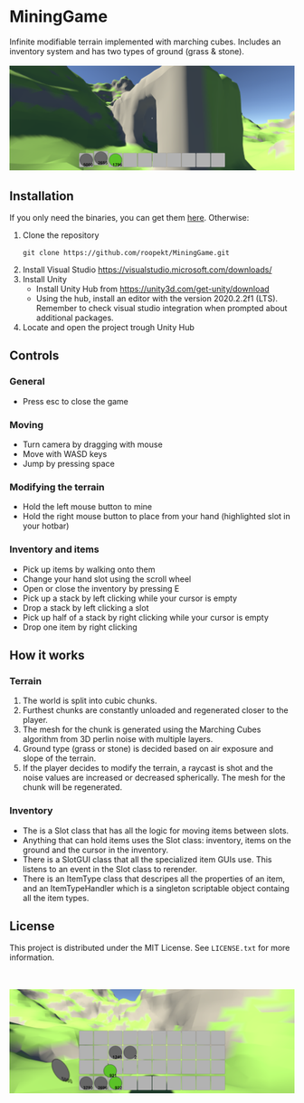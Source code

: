 # MiningGame 

Infinite modifiable terrain implemented with marching cubes. Includes an inventory system and has two types of ground (grass & stone).
<br/><br/>
![a house](https://github.com/roopekt/MiningGame/blob/main/ReadmeData/house.png)

## Installation 

If you only need the binaries, you can get them [here](https://github.com/roopekt/MiningGame/releases). Otherwise:

 1. Clone the repository
	```shell
	git clone https://github.com/roopekt/MiningGame.git
	```
2. Install Visual Studio
	https://visualstudio.microsoft.com/downloads/
3. Install Unity
	- Install Unity Hub from https://unity3d.com/get-unity/download
	- Using the hub, install  an editor with the version 2020.2.2f1 (LTS). Remember to check visual studio integration when prompted about additional packages.
4. Locate and open the project trough Unity Hub

## Controls 

### General 
- Press esc to close the game

### Moving 
- Turn camera by dragging with mouse
- Move with WASD keys
- Jump by pressing space

### Modifying the terrain 
- Hold the left mouse button to mine
- Hold the right mouse button to place from your hand (highlighted slot in your hotbar)

### Inventory and items
- Pick up items by walking onto them
- Change your hand slot using the scroll wheel
- Open or close the inventory by pressing E
- Pick up a stack by left clicking while your cursor is empty
- Drop a stack by left clicking a slot
- Pick up half of a stack by right clicking while your cursor is empty
- Drop one item by right clicking

## How it works 

### Terrain
1. The world is split into cubic chunks.
2. Furthest chunks are constantly unloaded and regenerated closer to the player.
3. The mesh for the chunk is generated using the Marching Cubes algorithm from 3D perlin noise with multiple layers.
4. Ground type (grass or stone) is decided based on air exposure and slope of the terrain.
5. If the player decides to modify the terrain, a raycast is shot and the noise values are increased or decreased spherically. The mesh for the chunk will be regenerated.

### Inventory
- The is a Slot class that has all the logic for moving items between slots.
- Anything that can hold items uses the Slot class: inventory, items on the ground and the cursor in the inventory.
- There is a SlotGUI class that all the specialized item GUIs use. This listens to an event in the Slot class to rerender.
- There is an ItemType class that descripes all the properties of an item, and an ItemTypeHandler which is a singleton scriptable object containg all the item types.

## License 

This project is distributed under the MIT License. See `LICENSE.txt` for more information.

<br/><br/>
![inventory and a item on the ground](https://github.com/roopekt/MiningGame/blob/main/ReadmeData/inventory.png)
